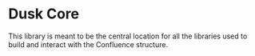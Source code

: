 # Dusk Core

This library is meant to be the central location for all the libraries used to build and interact with the Confluence structure. 